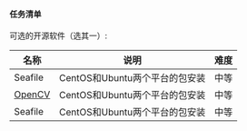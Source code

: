 #### 任务清单

可选的开源软件（选其一）:

| 名称     | 说明                           | 难度 |
| -------- | ------------------------------ | ---- |
| Seafile | CentOS和Ubuntu两个平台的包安装 | 中等 |
| [OpenCV](https://opencv.org/) | CentOS和Ubuntu两个平台的包安装 | 中等 |
| Seafile | CentOS和Ubuntu两个平台的包安装 | 中等 |
